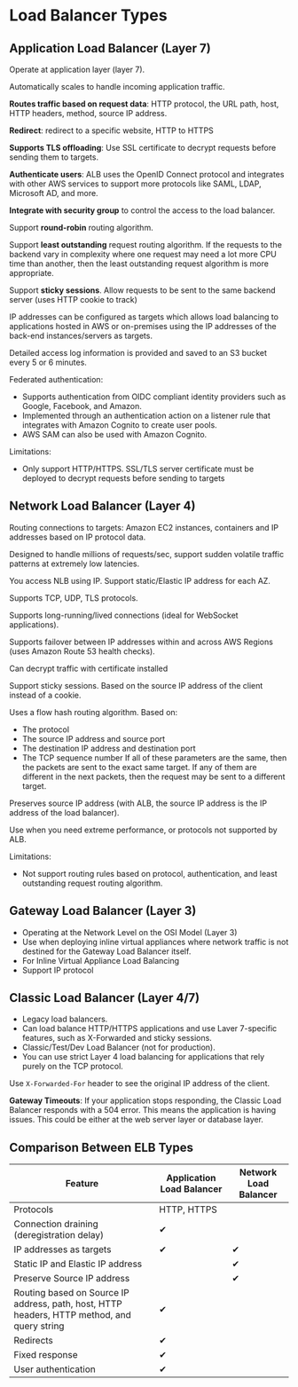 # Load Balancer Types

## Application Load Balancer (Layer 7)

Operate at application layer (layer 7).

Automatically scales to handle incoming application traffic.

**Routes traffic based on request data**: HTTP protocol, the URL path, host, HTTP headers, method, source IP address.

**Redirect**: redirect to a specific website, HTTP to HTTPS

**Supports TLS offloading**: Use SSL certificate to decrypt requests before sending them to targets.

**Authenticate users**: ALB uses the OpenID Connect protocol and integrates with other AWS services to support more protocols like SAML, LDAP, Microsoft AD, and more.

**Integrate with security group** to control the access to the load balancer.

Support **round-robin** routing algorithm.

Support **least outstanding** request routing algorithm. If the requests to the backend vary in complexity where one request may need a lot more CPU time than another, then the least outstanding request algorithm is more appropriate.

Support **sticky sessions**. Allow requests to be sent to the same backend server (uses HTTP cookie to track)

IP addresses can be configured as targets which allows load balancing to applications hosted in AWS or on-premises using the IP addresses of the back-end instances/servers as targets.

Detailed access log information is provided and saved to an S3 bucket every 5 or 6 minutes.

Federated authentication:
- Supports authentication from OIDC compliant identity providers such as Google, Facebook, and Amazon.
- Implemented through an authentication action on a listener rule that integrates with Amazon Cognito to create user pools.
- AWS SAM can also be used with Amazon Cognito.

Limitations:
- Only support HTTP/HTTPS. SSL/TLS server certificate must be deployed to decrypt requests before sending to targets


## Network Load Balancer (Layer 4)

Routing connections to targets: Amazon EC2 instances, containers and IP addresses based on IP protocol data.

Designed to handle millions of requests/sec, support sudden volatile traffic patterns at extremely low latencies.

You access NLB using IP. Support static/Elastic IP address for each AZ.

Supports TCP, UDP, TLS protocols.

Supports long-running/lived connections (ideal for WebSocket applications).

Supports failover between IP addresses within and across AWS Regions (uses Amazon Route 53 health checks).

Can decrypt traffic with certificate installed

Support sticky sessions. Based on the source IP address of the client instead of a cookie.

Uses a flow hash routing algorithm. Based on:
- The protocol
- The source IP address and source port
- The destination IP address and destination port
- The TCP sequence number
If all of these parameters are the same, then the packets are sent to the exact same target. If any of them are different in the next packets, then the request may be sent to a different target.

Preserves source IP address (with ALB, the source IP address is the IP address of the load balancer).

Use when you need extreme performance, or protocols not supported by ALB.

Limitations:
- Not support routing rules based on protocol, authentication, and least outstanding request routing algorithm.


## Gateway Load Balancer (Layer 3)

- Operating at the Network Level on the OSI Model (Layer 3)
- Use when deploying inline virtual appliances where network traffic is not destined for the Gateway Load Balancer itself.
- For Inline Virtual Appliance Load Balancing
- Support IP protocol


## Classic Load Balancer (Layer 4/7)

- Legacy load balancers.
- Can load balance HTTP/HTTPS applications and use Laver 7-specific features, such as X-Forwarded and sticky sessions.
- Classic/Test/Dev Load Balancer (not for production).
- You can use strict Layer 4 load balancing for applications that rely purely on the TCP protocol.

Use `X-Forwarded-For` header to see the original IP address of the client.

**Gateway Timeouts**: If your application stops responding, the Classic Load Balancer responds with a 504 error.
This means the application is having issues. This could be either at the web server layer or database layer.


## Comparison Between ELB Types

| Feature | Application Load Balancer | Network Load Balancer |
|---|---|---|
| Protocols | HTTP, HTTPS |  |
| Connection draining (deregistration delay) | ✔ |  |
| IP addresses as targets | ✔ | ✔ |
| Static IP and Elastic IP address |  | ✔ |
| Preserve Source IP address |  | ✔ |
| Routing based on Source IP address, path, host, HTTP headers, HTTP method, and query string | ✔ |  |
| Redirects | ✔ |  |
| Fixed response | ✔ |  |
| User authentication | ✔ |  |
